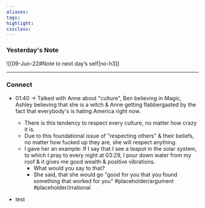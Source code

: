 ```yaml
---
aliases:  
tags:
highlight:  
cssclass:
---
```


### Yesterday's Note
 ![[09-Jun-22#Note to next day’s self|no-h3]]

--- 
### Connect
- 01:40 → Talked with Anne about "culture", Ben believing in Magic, Ashley believing that she is a witch & Anne getting flabbergasted by the fact that everybody's is hating America right now.
	- There is this tendency to respect every culture, no matter how crazy it is.
	- Due to this foundational issue of "respecting others" & their beliefs, no matter how fucked up they are, she will respect anything.
	- I gave her an example: If I say that I see a teapot in the solar system, to which I pray to every night at 03:29, I pour down water from my roof & it gives me good wealth & positive vibrations.
		- What would you say to that?
		- She said, that she would go "good for you that you found something that worked for you" #placeholder/argument #placeholder/irrational

- test 
